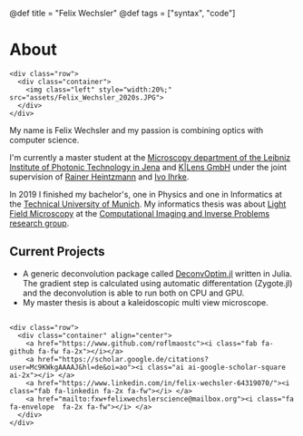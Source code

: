 @def title = "Felix Wechsler"
@def tags = ["syntax", "code"]

# About 


<!-- raw html to allow a responsive row  -->
~~~
<div class="row">
  <div class="container">
    <img class="left" style="width:20%;" src="assets/Felix_Wechsler_2020s.JPG">
  </div>
</div>
~~~

My name is Felix Wechsler and my passion is combining optics with computer science.

I'm currently a master student at the [Microscopy department of the Leibniz Institute of Photonic Technology in Jena](https://nanoimaging.de) and [K|Lens GmbH](https://www.k-lens.de/) under the joint supervision of [Rainer Heintzmann](https://sites.google.com/site/heintzmann/) and [Ivo Ihrke](http://manao.inria.fr/perso/~ihrke/wordpress/).

In 2019 I finished my bachelor's, one in Physics and one in Informatics at the [Technical University of Munich](https://www.tum.de). My informatics thesis was about
[Light Field Microscopy](https://mediatum.ub.tum.de/1543570) at the [Computational Imaging and Inverse Problems research group](https://ciip.in.tum.de/).
<!-- In physics I did theoretical and experimental [Schlieren and Shadowgraphy Imaging studies](https://felix.sumpi.org/bachelor_thesis_felix_wechsler_physics.pdf) at the [Max Planck Institute for Physics](https://www.mpp.mpg.de/forschung/neue-technologien/awake-beschleunigung-mit-plasmawellen) in preparation for the next generation AWAKE accelerator. -->


## Current Projects 
* A generic deconvolution package called [DeconvOptim.jl](https://github.com/roflmaostc/DeconvOptim.jl) written in Julia. The gradient step is calculated using automatic differentation (Zygote.jl) and the deconvolution is able to run both on CPU and GPU.
* My master thesis is about a kaleidoscopic multi view microscope.



##

~~~
<div class="row">
  <div class="container" align="center">
    <a href="https://www.github.com/roflmaostc"><i class="fab fa-github fa-fw fa-2x"></i></a>
    <a href="https://scholar.google.de/citations?user=Mc9KWkgAAAAJ&hl=de&oi=ao"><i class="ai ai-google-scholar-square ai-2x"></i> </a>
    <a href="https://www.linkedin.com/in/felix-wechsler-64319070/"><i class="fab fa-linkedin fa-2x fa-fw"></i> </a>
    <a href="mailto:fxw+felixwechslerscience@mailbox.org"><i class="fa fa-envelope  fa-2x fa-fw"></i> </a>
  </div> 
</div>

~~~
